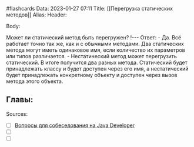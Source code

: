 #flashcards
Data: 2023-01-27 07:11
Title: [[Перегрузка статических методов]]
Alias:
Header:




Body:


Может ли статический метод быть перегружен?
!---
Ответ:
	- Да. Всё работает точно так же, как и с обычными методами. Два статических метода могут иметь одинаковое имя, если количество их параметров или типов различается.
	- Нестатический метод может перегрузить статический. В итоге получится два разных метода. Статический будет принадлежать классу и будет доступен через его имя, а нестатический будет принадлежать конкретному объекту и доступен через вызов метода этого объекта.
<!--SR:!2023-11-03,10,650-->




Главы:
- 


Sources:
- [ ] [Вопросы для собеседования на Java Developer](https://github.com/enhorse/java-interview/blob/master/README.md#%D0%9E%D0%9E%D0%9F)
- [ ] []()
- [ ] []()
